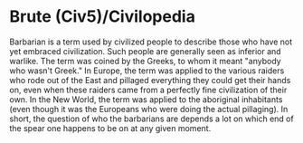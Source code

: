 # Brute (Civ5)/Civilopedia

Barbarian is a term used by civilized people to describe those who have not yet embraced civilization. Such people are generally seen as inferior and warlike. The term was coined by the Greeks, to whom it meant "anybody who wasn't Greek." In Europe, the term was applied to the various raiders who rode out of the East and pillaged everything they could get their hands on, even when these raiders came from a perfectly fine civilization of their own. In the New World, the term was applied to the aboriginal inhabitants (even though it was the Europeans who were doing the actual pillaging). In short, the question of who the barbarians are depends a lot on which end of the spear one happens to be on at any given moment.